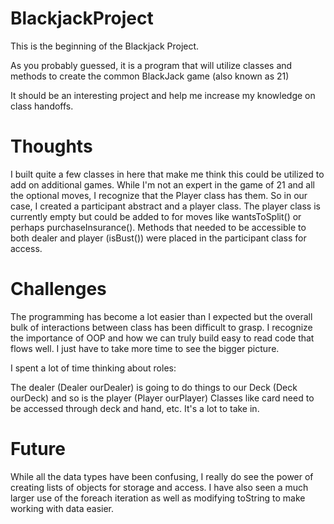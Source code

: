 # BlackjackProject
This is the beginning of the Blackjack Project.

As you probably guessed, it is a program that will utilize classes and methods
to create the common BlackJack game (also known as 21)

It should be an interesting project and help me increase my knowledge on
class handoffs.

# Thoughts

I built quite a few classes in here that make me think this could be utilized
to add on additional games.  While I'm not an expert in the game of 21 and all
the optional moves, I recognize that the Player class has them.  So in our case, I created a participant abstract and a player class.  The player class
is currently empty but could be added to for moves like wantsToSplit() or perhaps purchaseInsurance().  Methods that needed to be accessible to both
dealer and player (isBust()) were placed in the participant class for access.

# Challenges

The programming has become a lot easier than I expected but the overall bulk
of interactions between class has been difficult to grasp.  I recognize the importance of OOP and how we can truly build easy to read code that flows
well.  I just have to take more time to see the bigger picture.

I spent a lot of time thinking about roles:

The dealer (Dealer ourDealer) is going to do things to our Deck (Deck ourDeck)
and so is the player (Player ourPlayer)  Classes like card need to be accessed
through deck and hand, etc.  It's a lot to take in.

# Future

While all the data types have been confusing, I really do see the power of
creating lists of objects for storage and access.  I have also seen a much
larger use of the foreach iteration as well as modifying toString to make
working with data easier.
